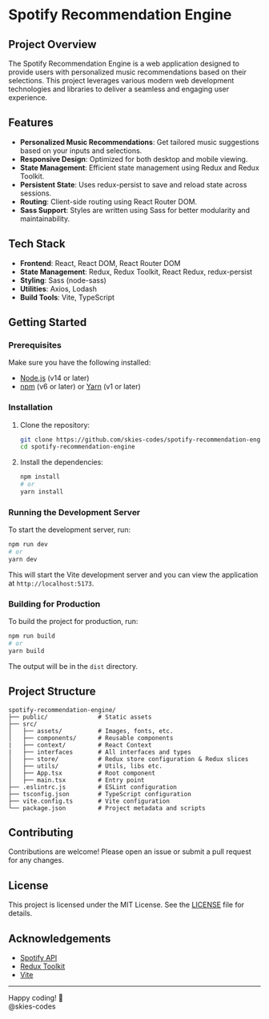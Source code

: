 # Spotify Recommendation Engine

## Project Overview

The Spotify Recommendation Engine is a web application designed to provide users with personalized music recommendations based on their selections. This project leverages various modern web development technologies and libraries to deliver a seamless and engaging user experience.

## Features

-   **Personalized Music Recommendations**: Get tailored music suggestions based on your inputs and selections.
-   **Responsive Design**: Optimized for both desktop and mobile viewing.
-   **State Management**: Efficient state management using Redux and Redux Toolkit.
-   **Persistent State**: Uses redux-persist to save and reload state across sessions.
-   **Routing**: Client-side routing using React Router DOM.
-   **Sass Support**: Styles are written using Sass for better modularity and maintainability.

## Tech Stack

-   **Frontend**: React, React DOM, React Router DOM
-   **State Management**: Redux, Redux Toolkit, React Redux, redux-persist
-   **Styling**: Sass (node-sass)
-   **Utilities**: Axios, Lodash
-   **Build Tools**: Vite, TypeScript

## Getting Started

### Prerequisites

Make sure you have the following installed:

-   [Node.js](https://nodejs.org/) (v14 or later)
-   [npm](https://www.npmjs.com/) (v6 or later) or [Yarn](https://yarnpkg.com/) (v1 or later)

### Installation

1. Clone the repository:

    ```bash
    git clone https://github.com/skies-codes/spotify-recommendation-engine.git
    cd spotify-recommendation-engine
    ```

2. Install the dependencies:

    ```bash
    npm install
    # or
    yarn install
    ```

### Running the Development Server

To start the development server, run:

```bash
npm run dev
# or
yarn dev
```

This will start the Vite development server and you can view the application at `http://localhost:5173`.

### Building for Production

To build the project for production, run:

```bash
npm run build
# or
yarn build
```

The output will be in the `dist` directory.

## Project Structure

```plaintext
spotify-recommendation-engine/
├── public/              # Static assets
├── src/
│   ├── assets/          # Images, fonts, etc.
│   ├── components/      # Reusable components
|   ├── context/         # React Context
|   ├── interfaces       # All interfaces and types
│   ├── store/           # Redux store configuration & Redux slices
│   ├── utils/           # Utils, libs etc.
│   ├── App.tsx          # Root component
│   ├── main.tsx         # Entry point
├── .eslintrc.js         # ESLint configuration
├── tsconfig.json        # TypeScript configuration
├── vite.config.ts       # Vite configuration
└── package.json         # Project metadata and scripts
```

## Contributing

Contributions are welcome! Please open an issue or submit a pull request for any changes.

## License

This project is licensed under the MIT License. See the [LICENSE](LICENSE) file for details.

## Acknowledgements

-   [Spotify API](https://developer.spotify.com/documentation/web-api/)
-   [Redux Toolkit](https://redux-toolkit.js.org/)
-   [Vite](https://vitejs.dev/)

---

Happy coding! 🎵
<br>
@skies-codes
